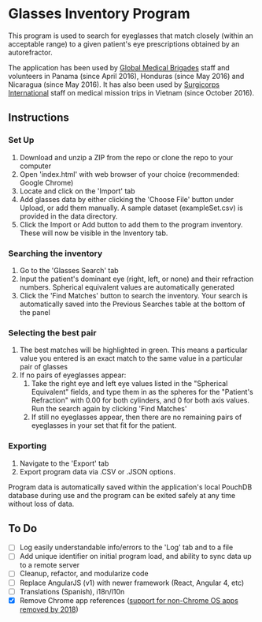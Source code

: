 # Glasses Inventory Program

This program is used to search for eyeglasses that match closely (within an acceptable range) to a given patient's eye prescriptions obtained by an autorefractor.

The application has been used by [Global Medical Brigades](https://www.globalbrigades.org/experience-medical-brigades) staff and volunteers in Panama (since April 2016), Honduras (since May 2016) and Nicaragua (since May 2016). It has also been used by [Surgicorps International](http://surgicorps.org/) staff on medical mission trips in Vietnam (since October 2016). 

## Instructions

### Set Up

1. Download and unzip a ZIP from the repo or clone the repo to your computer
3. Open 'index.html' with web browser of your choice (recommended: Google Chrome)
4. Locate and click on the 'Import' tab
5. Add glasses data by either clicking the 'Choose File' button under Upload, or add them manually. A sample dataset (exampleSet.csv) is provided in the data directory.
6. Click the Import or Add button to add them to the program inventory. These will now be visible in the Inventory tab.

### Searching the inventory

1. Go to the 'Glasses Search' tab
2. Input the patient's dominant eye (right, left, or none) and their refraction numbers. Spherical equivalent values are automatically generated
3. Click the 'Find Matches' button to search the inventory. Your search is automatically saved into the Previous Searches table at the bottom of the panel

### Selecting the best pair

1. The best matches will be highlighted in green. This means a particular value you entered is an exact match to the same value in a particular pair of glasses
2. If no pairs of eyeglasses appear:
     1. Take the right eye and left eye values listed in the "Spherical Equivalent" fields, and type them in as the spheres for the "Patient's Refraction" with 0.00 for both cylinders, and 0 for both axis values. Run the search again by clicking 'Find Matches'
     2. If still no eyeglasses appear, then there are no remaining pairs of eyeglasses in your set that fit for the patient.

### Exporting

1. Navigate to the 'Export' tab
2. Export program data via .CSV or .JSON options.

Program data is automatically saved within the application's local PouchDB database during use and the program can be exited safely at any time without loss of data.

## To Do

- [ ] Log easily understandable info/errors to the 'Log' tab and to a file
- [ ] Add unique identifier on initial program load, and ability to sync data up to a remote server
- [ ] Cleanup, refactor, and modularize code
- [ ] Replace AngularJS (v1) with newer framework (React, Angular 4, etc)
- [ ] Translations (Spanish), i18n/l10n
- [x] Remove Chrome app references ([support for non-Chrome OS apps removed by 2018](https://blog.chromium.org/2016/08/from-chrome-apps-to-web.html))

